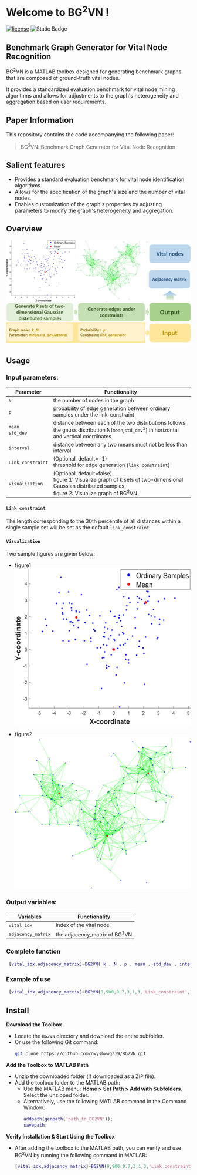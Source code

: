 # Welcome to BG<sup>2</sup>VN !
 [![license](https://img.shields.io/github/license/mashape/apistatus.svg?maxAge=2592000)](https://github.com/AbductiveLearning/ABLkit/blob/main/LICENSE)   ![Static Badge](https://img.shields.io/badge/MATLAB-green)

## Benchmark Graph Generator for Vital Node Recognition
BG<sup>2</sup>VN is a MATLAB toolbox designed for generating benchmark graphs that are composed of ground-truth vital nodes.

It provides a standardized evaluation benchmark for vital node mining algorithms and allows for adjustments to the graph's heterogeneity and aggregation
based on user requirements.

## Paper Information

This repository contains the code accompanying the following paper:
> BG<sup>2</sup>VN: Benchmark Graph Generator for Vital Node Recognition
## Salient features
 - Provides a standard evaluation benchmark for vital node identification algorithms.
 - Allows for the specification of the graph's size and the number of vital nodes.
 - Enables customization of the graph's properties by adjusting parameters to modify the graph's heterogeneity and aggregation.

## Overview
![image](https://github.com/nwysbwwq319/BG2VN/blob/main/fig/fig1.jpg)


## Usage
### Input parameters:
| Parameter        | Functionality        |
|------------------|----------------------------------|
| `N`              |  the number of nodes in the graph |
| `p`              |  probability of edge generation between ordinary samples under the link_constraint |
|`mean`<br>`std_dev`| distance between each of the two distributions follows the gauss distribution N(`mean`,`std_dev`<sup>2</sup>) in horizontal and vertical coordinates |
|`interval`        | distance between any two means must not be less than interval|
|`Link_constraint` | (Optional, default=-1)<br>threshold for edge generation (`link_constraint`) |
|`Visualization`   |(Optional, default=false)<br> figure 1: Visualize graph of k sets of two-dimensional Gaussian distributed samples<br> figure 2: Visualize graph of  BG<sup>2</sup>VN |
#### `Link_constraint`
The length corresponding to the 30th percentile of all distances within a single sample set will be set as the default `link_constraint` 
#### `Visualization`
Two sample figures are given below:
- figure1
  ![image](https://github.com/nwysbwwq319/BG2VN/blob/main/fig/fig2.png)


- figure2
  ![image](https://github.com/nwysbwwq319/BG2VN/blob/main/fig/fig3.png)


### Output variables:
| Variables        | Functionality        |
|------------------|----------------------------------|
| `vital_idx`       |  index of the vital node |
| `adjacency_matrix`| the adjacency_matrix of BG<sup>2</sup>VN |

### Complete function
```matlab
 [vital_idx,adjacency_matrix]=BG2VN( k , N , p , mean , std_dev , interval , 'Link_constraint' , 'Visualization' ); 
```

### Example of use
```matlab
 [vital_idx,adjacency_matrix]=BG2VN(9,900,0.7,3,1,3,'Link_constraint',1.2,'Visualization',true); 
```

## Install

**Download the Toolbox**  
   - Locate the `BG2VN` directory and download the entire subfolder.
   - Or use the following Git command:
     ```bash
     git clone https://github.com/nwysbwwq319/BG2VN.git
     ```
 **Add the Toolbox to MATLAB Path**  
   - Unzip the downloaded folder (if downloaded as a ZIP file).
   - Add the toolbox folder to the MATLAB path:
     - Use the MATLAB menu: **Home > Set Path > Add with Subfolders**. Select the unzipped folder.
     - Alternatively, use the following MATLAB command in the Command Window:
       ```matlab
       addpath(genpath('path_to_BG2VN'));
       savepath;
       ```
**Verify Installation & Start Using the Toolbox**  
   - After adding the toolbox to the MATLAB path, you can verify and use BG<sup>2</sup>VN by running the following command in MATLAB:
     ```matlab
     [vital_idx,adjacency_matrix]=BG2VN(9,900,0.7,3,1,3,'Link_constraint',1.2,'Visualization',true); 
     ```


